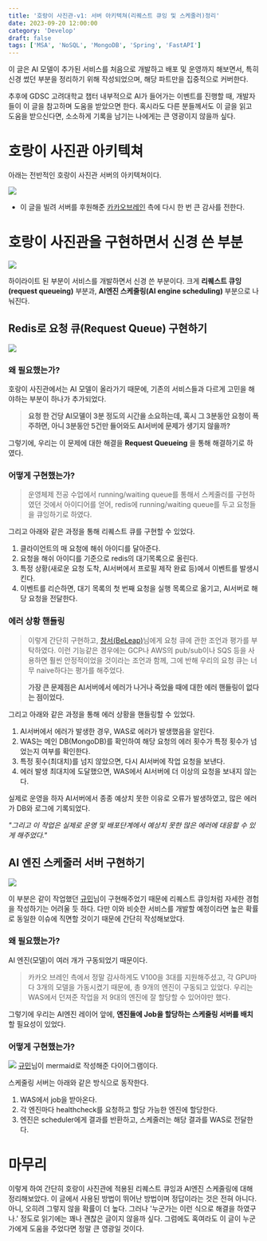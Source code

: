 ```yaml
---
title: '호랑이 사진관-v1: 서버 아키텍쳐(리퀘스트 큐잉 및 스케줄러)정리'
date: 2023-09-20 12:00:00
category: 'Develop'
draft: false
tags: ['MSA', 'NoSQL', 'MongoDB', 'Spring', 'FastAPI']
---
```


이 글은 AI 모델이 추가된 서비스를 처음으로 개발하고 배포 및 운영까지 해보면서, 특히 신경 썼던 부분을 정리하기 위해 작성되었으며, 해당 파트만을 집중적으로 커버한다.

추후에 GDSC 고려대학교 챕터 내부적으로 AI가 들어가는 이벤트를 진행할 때, 개발자들이 이 글을 참고하며 도움을 받았으면 한다. 혹시라도 다른 분들께서도 이 글을 읽고 도움을 받으신다면, 소소하게 기록을 남기는 나에게는 큰 영광이지 않을까 싶다.

# 호랑이 사진관 아키텍쳐

아래는 전반적인 호랑이 사진관 서버의 아키텍쳐이다.

![](./images/architecture.jpg)

- 이 글을 빌려 서버를 후원해준 [카카오브레인](https://www.kakaobrain.com/) 측에 다시 한 번 큰 감사를 전한다.

# 호랑이 사진관을 구현하면서 신경 쓴 부분

![](./images/architecture-point.jpg)

하이라이트 된 부분이 서비스를 개발하면서 신경 쓴 부분이다. 크게 **리퀘스트 큐잉(request queueing)** 부분과, **AI엔진 스케줄링(AI engine scheduling)** 부분으로 나눠진다.

## Redis로 요청 큐(Request Queue) 구현하기

![](./images/architecture-queueing.jpg)

### 왜 필요했는가?

호랑이 사진관에서는 AI 모델이 올라가기 때문에, 기존의 서비스들과 다르게 고민을 해야하는 부분이 하나가 추가되었다.

> **요청 한 건당 AI모델이 3분 정도의 시간을 소요하는데, 혹시 그 3분동안 요청이 폭주하면, 아니 3분동안 5건만 들어와도 AI서버에 문제가 생기지 않을까?**

그렇기에, 우리는 이 문제에 대한 해결을 **Request Queueing** 을 통해 해결하기로 하였다.

### 어떻게 구현했는가?

> 운영체제 전공 수업에서 running/waiting queue를 통해서 스케줄러를 구현하였던 것에서 아이디어를 얻어, redis에 running/waiting queue를 두고 요청들을 큐잉하기로 하였다.

그리고 아래와 같은 과정을 통해 리퀘스트 큐를 구현할 수 있었다.

1. 클라이언트의 매 요청에 해쉬 아이디를 달아준다.
2. 요청을 해쉬 아이디를 기준으로 redis의 대기목록으로 올린다.
3. 특정 상황(새로운 요청 도착, AI서버에서 프로필 제작 완료 등)에서 이벤트를 발생시킨다.
4. 이벤트를 리슨하면, 대기 목록의 첫 번째 요청을 실행 목록으로 옮기고, AI서버로 해당 요청을 전달한다.

### 에러 상황 핸들링

> 이렇게 간단히 구현하고, [창서(BeLeap)](https://github.com/BeLeap)님에게 요청 큐에 관한 조언과 평가를 부탁하였다. 이런 기능같은 경우에는 GCP나 AWS의 pub/sub이나 SQS 등을 사용하면 훨씬 안정적이었을 것이라는 조언과 함께, 그에 반해 우리의 요청 큐는 너무 naive하다는 평가를 해주었다.
>
> **가장 큰 문제점은 AI서버에서 에러가 나거나 죽었을 때에 대한 에러 핸들링이 없다는 점이었다.**

그리고 아래와 같은 과정을 통해 에러 상황을 핸들링할 수 있었다.

1. AI서버에서 에러가 발생한 경우, WAS로 에러가 발생했음을 알린다.
2. WAS는 메인 DB(MongoDB)를 확인하여 해당 요청의 에러 횟수가 특정 횟수가 넘었는지 여부를 확인한다.
3. 특정 횟수(최대치)를 넘지 않았으면, 다시 AI서버에 작업 요청을 보낸다.
4. 에러 발생 최대치에 도달했으면, WAS에서 AI서버에 더 이상의 요청을 보내지 않는다.

실제로 운영을 하자 AI서버에서 종종 예상치 못한 이유로 오류가 발생하였고, 많은 에러가 DB와 로그에 기록되었다.

_"그리고 이 작업은 실제로 운영 및 배포단계에서 예상치 못한 많은 에러에 대응할 수 있게 해주었다."_

## AI 엔진 스케줄러 서버 구현하기

![](./images/architecture-scheduler.jpg)

이 부분은 같이 작업했던 [규민](https://github.com/KY00KIM)님이 구현해주었기 때문에 리퀘스트 큐잉처럼 자세한 경험을 작성하기는 어려울 듯 하다. 다만 이와 비슷한 서비스를 개발할 예정이라면 높은 확률로 동일한 이슈에 직면할 것이기 때문에 간단히 작성해보았다.

### 왜 필요했는가?

AI 엔진(모델)이 여러 개가 구동되었기 때문이다.

> 카카오 브레인 측에서 정말 감사하게도 V100을 3대를 지원해주셨고, 각 GPU마다 3개의 모델을 가동시켰기 때문에, 총 9개의 엔진이 구동되고 있었다. 우리는 WAS에서 던져준 작업을 저 9대의 엔진에 잘 할당할 수 있어야만 했다.

그렇기에 우리는 AI엔진 레이어 앞에, **엔진들에 Job을 할당하는 스케줄링 서버를 배치**할 필요성이 있었다.

### 어떻게 구현했는가?

![](./images/horangstudio-scheduler-sequence.png)
[규민](https://github.com/KY00KIM)님이 mermaid로 작성해준 다이어그램이다.

스케줄링 서버는 아래와 같은 방식으로 동작한다.

1. WAS에서 job을 받아온다.
2. 각 엔진마다 healthcheck를 요청하고 할당 가능한 엔진에 할당한다.
3. 엔진은 scheduler에게 결과를 반환하고, 스케줄러는 해당 결과를 WAS로 전달한다.

# 마무리

이렇게 하여 간단히 호랑이 사진관에 적용된 리퀘스트 큐잉과 AI엔진 스케줄링에 대해 정리해보았다. 이 글에서 사용된 방법이 뛰어난 방법이며 정답이라는 것은 전혀 아니다. 아니, 오히려 그렇지 않을 확률이 더 높다. 그러나 '누군가는 이런 식으로 해결을 하였구나.' 정도로 읽기에는 꽤나 괜찮은 글이지 않을까 싶다. 그럼에도 혹여라도 이 글이 누군가에게 도움을 주었다면 정말 큰 영광일 것이다.
